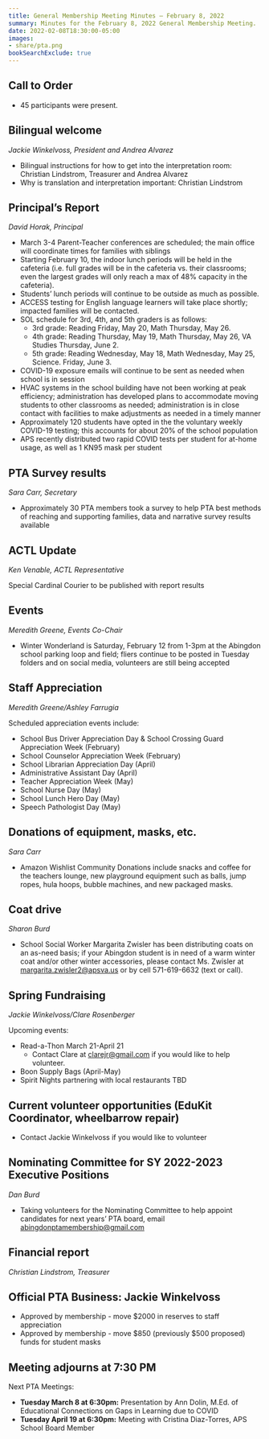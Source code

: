 ```yaml
---
title: General Membership Meeting Minutes — February 8, 2022
summary: Minutes for the February 8, 2022 General Membership Meeting.
date: 2022-02-08T18:30:00-05:00
images:
- share/pta.png
bookSearchExclude: true
---
```


## Call to Order
- 45 participants were present.

## Bilingual welcome
*Jackie Winkelvoss, President and Andrea Alvarez*

- Bilingual instructions for how to get into the interpretation room: Christian Lindstrom, Treasurer and Andrea Alvarez
- Why is translation and interpretation important: Christian Lindstrom

## Principal’s Report
*David Horak, Principal*

- March 3-4 Parent-Teacher conferences are scheduled; the main office will coordinate times for families with siblings
- Starting February 10, the indoor lunch periods will be held in the cafeteria (i.e. full grades will be in the cafeteria vs. their classrooms; even the largest grades will only reach a max of 48% capacity in the cafeteria).
- Students’ lunch periods will continue to be outside as much as possible.
- ACCESS testing for English language learners will take place shortly; impacted families will be contacted.
- SOL schedule for 3rd, 4th, and 5th graders is as follows:
    - 3rd grade: Reading Friday, May 20, Math Thursday, May 26.
    - 4th grade: Reading Thursday, May 19, Math Thursday, May 26, VA Studies Thursday, June 2.
    - 5th grade: Reading Wednesday, May 18, Math Wednesday, May 25, Science. Friday, June 3.
- COVID-19 exposure emails will continue to be sent as needed when school is in session
- HVAC systems in the school building have not been working at peak efficiency; administration has developed plans to accommodate moving students to other classrooms as needed; administration is in close contact with facilities to make adjustments as needed in a timely manner
- Approximately 120 students have opted in the the voluntary weekly COVID-19 testing; this accounts for about 20% of the school population
- APS recently distributed two rapid COVID tests per student for at-home usage, as well as 1 KN95 mask per student

## PTA Survey results
*Sara Carr, Secretary*

- Approximately 30 PTA members took a survey to help PTA best methods of reaching and supporting families, data and narrative survey results available

## ACTL Update
*Ken Venable, ACTL Representative*

Special Cardinal Courier to be published with report results

## Events
*Meredith Greene, Events Co-Chair*

- Winter Wonderland is Saturday, February 12 from 1-3pm at the Abingdon school parking loop and field; fliers continue to be posted in Tuesday folders and on social media, volunteers are still being accepted

## Staff Appreciation
*Meredith Greene/Ashley Farrugia*

Scheduled appreciation events include:

- School Bus Driver Appreciation Day & School Crossing Guard Appreciation Week (February) 
- School Counselor Appreciation Week (February)
- School Librarian Appreciation Day (April)
- Administrative Assistant Day (April)
- Teacher Appreciation Week (May)
- School Nurse Day (May)
- School Lunch Hero Day (May)
- Speech Pathologist Day (May)

## Donations of equipment, masks, etc.
*Sara Carr*

- Amazon Wishlist Community Donations include snacks and coffee for the teachers lounge, new playground equipment such as balls, jump ropes, hula hoops, bubble machines, and new packaged masks.

## Coat drive
*Sharon Burd*

- School Social Worker Margarita Zwisler has been distributing coats on an as-need basis; if your Abingdon student is in need of a warm winter coat and/or other winter accessories, please contact Ms. Zwisler at margarita.zwisler2@apsva.us or by cell 571-619-6632 (text or call).

## Spring Fundraising
*Jackie Winkelvoss/Clare Rosenberger*

Upcoming events:
- Read-a-Thon March 21-April 21
    - Contact Clare at [clarejr@gmail.com](mailto:clarejr@gmail.com) if you would like to help volunteer.
- Boon Supply Bags (April-May)
- Spirit Nights partnering with local restaurants TBD

## Current volunteer opportunities (EduKit Coordinator, wheelbarrow repair)

- Contact Jackie Winkelvoss if you would like to volunteer

## Nominating Committee for SY 2022-2023 Executive Positions
*Dan Burd*

- Taking volunteers for the Nominating Committee to help appoint candidates for next years’ PTA board, email abingdonptamembership@gmail.com

## Financial report
*Christian Lindstrom, Treasurer*

## Official PTA Business: Jackie Winkelvoss

- Approved by membership - move $2000 in reserves to staff appreciation
- Approved by membership - move $850 (previously $500 proposed) funds for student masks

## Meeting adjourns at 7:30 PM

Next PTA Meetings:

- **Tuesday March 8 at 6:30pm:** Presentation by Ann Dolin, M.Ed. of Educational Connections on Gaps in Learning due to COVID
- **Tuesday April 19 at 6:30pm:** Meeting with Cristina Diaz-Torres, APS School Board Member 